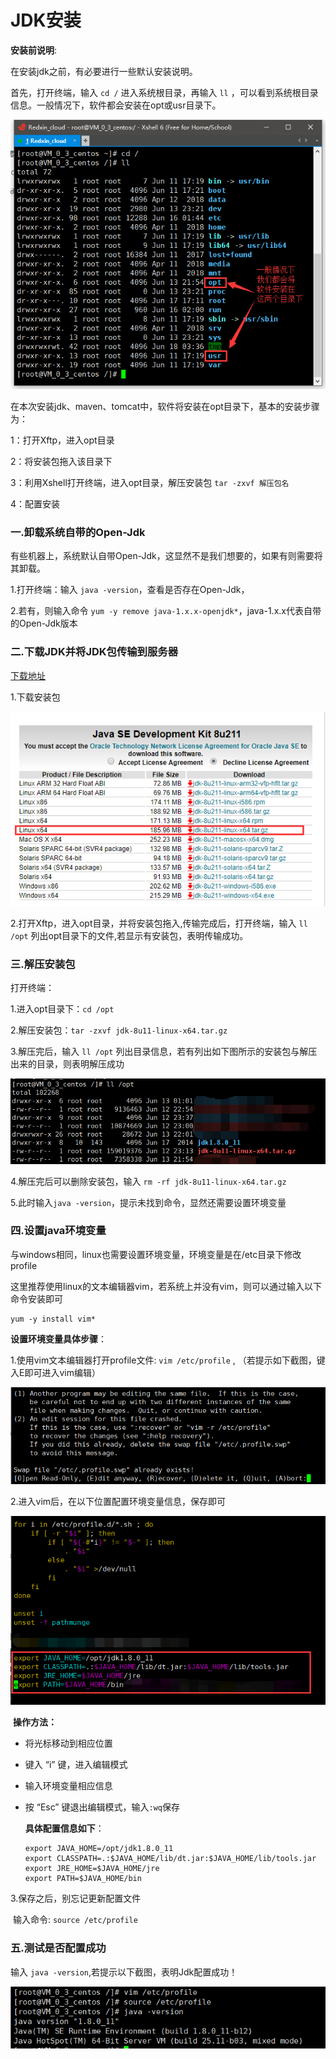 # JDK安装

**安装前说明**:

在安装jdk之前，有必要进行一些默认安装说明。

首先，打开终端，输入 `cd /` 进入系统根目录，再输入 `ll` ，可以看到系统根目录信息。一般情况下，软件都会安装在opt或usr目录下。

![1560868859840](assets/1560868859840.png)

在本次安装jdk、maven、tomcat中，软件将安装在opt目录下，基本的安装步骤为：

1：打开Xftp，进入opt目录

2：将安装包拖入该目录下

3：利用Xshell打开终端，进入opt目录，解压安装包 `tar -zxvf 解压包名`

4：配置安装



### 一.卸载系统自带的Open-Jdk

有些机器上，系统默认自带Open-Jdk，这显然不是我们想要的，如果有则需要将其卸载。

1.打开终端：输入 `java -version`，查看是否存在Open-Jdk，

2.若有，则输入命令 `yum -y remove java-1.x.x-openjdk*`，java-1.x.x代表自带的Open-Jdk版本

### 二.下载JDK并将JDK包传输到服务器

[下载地址](<https://www.oracle.com/technetwork/java/javase/downloads/jdk8-downloads-2133151.html>)

1.下载安装包

![1560869440006](assets/1560869440006.png)

2.打开Xftp，进入opt目录，并将安装包拖入,传输完成后，打开终端，输入 `ll /opt` 列出opt目录下的文件,若显示有安装包，表明传输成功。

### 三.解压安装包

打开终端：

1.进入opt目录下：`cd /opt`

2.解压安装包：`tar -zxvf jdk-8u11-linux-x64.tar.gz`

3.解压完后，输入 `ll /opt` 列出目录信息，若有列出如下图所示的安装包与解压出来的目录，则表明解压成功

![1560870395348](assets/1560870395348.png)

4.解压完后可以删除安装包，输入 `rm -rf jdk-8u11-linux-x64.tar.gz `

5.此时输入`java -version`，提示未找到命令，显然还需要设置环境变量

### 四.设置java环境变量

与windows相同，linux也需要设置环境变量，环境变量是在/etc目录下修改profile

这里推荐使用linux的文本编辑器vim，若系统上并没有vim，则可以通过输入以下命令安装即可

```
yum -y install vim*
```

**设置环境变量具体步骤**：

1.使用vim文本编辑器打开profile文件: `vim /etc/profile` , （若提示如下截图，键入E即可进入vim编辑）

![1560871173081](assets/1560871173081.png)

2.进入vim后，在以下位置配置环境变量信息，保存即可

![1560871343742](assets/1560871343742.png)

​	**操作方法：**

- 将光标移动到相应位置

- 键入 “i” 键，进入编辑模式

- 输入环境变量相应信息

- 按 “Esc” 键退出编辑模式，输入`:wq`保存

  **具体配置信息如下**：

  ```
  export JAVA_HOME=/opt/jdk1.8.0_11
  export CLASSPATH=.:$JAVA_HOME/lib/dt.jar:$JAVA_HOME/lib/tools.jar
  export JRE_HOME=$JAVA_HOME/jre
  export PATH=$JAVA_HOME/bin
  ```

3.保存之后，别忘记更新配置文件

​	输入命令: `source /etc/profile`

### 五.测试是否配置成功

输入 `java -version`,若提示以下截图，表明Jdk配置成功！

![1560871891287](assets/1560871891287.png)